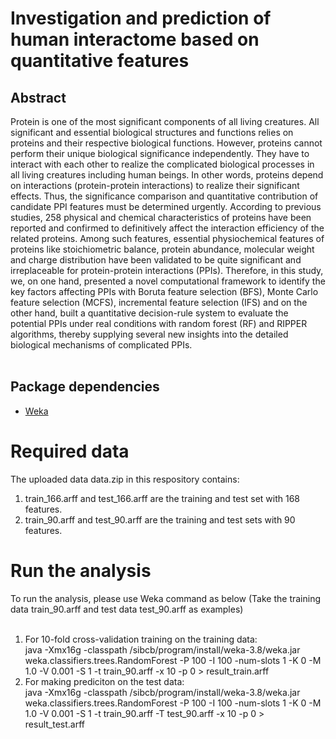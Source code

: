 #  Investigation and prediction of human interactome based on quantitative features 
## Abstract
Protein is one of the most significant components of all living creatures. All significant and essential biological structures and functions relies on proteins and their respective biological functions. However, proteins cannot perform their unique biological significance independently. They have to interact with each other to realize the complicated biological processes in all living creatures including human beings. In other words, proteins depend on interactions (protein-protein interactions) to realize their significant effects. Thus, the significance comparison and quantitative contribution of candidate PPI features must be determined urgently. According to previous studies, 258 physical and chemical characteristics of proteins have been reported and confirmed to definitively affect the interaction efficiency of the related proteins. Among such features, essential physiochemical features of proteins like stoichiometric balance, protein abundance, molecular weight and charge distribution have been validated to be quite significant and irreplaceable for protein-protein interactions (PPIs). Therefore, in this study, we, on one hand, presented a novel computational framework to identify the key factors affecting PPIs with Boruta feature selection (BFS), Monte Carlo feature selection (MCFS), incremental feature selection (IFS) and on the other hand, built a quantitative decision-rule system to evaluate the potential PPIs under real conditions with random forest (RF) and RIPPER algorithms, thereby supplying several new insights into the detailed biological mechanisms of complicated PPIs. <br>
<br>

## Package dependencies
  * <a href=https://waikato.github.io/weka-wiki/downloading_weka/>Weka</a> <br>


# Required data
The uploaded data data.zip in this respository contains: <br>
1. train_166.arff and test_166.arff are the training and test set with 168 features. <br>
2. train_90.arff and test_90.arff are the training and test sets with 90 features. <br>

# Run the analysis
To run the analysis, please use Weka command as below (Take the training data train_90.arff and test data test_90.arff as examples) <br><br>
1. For 10-fold cross-validation training on the training data: <br>
java -Xmx16g -classpath /sibcb/program/install/weka-3.8/weka.jar weka.classifiers.trees.RandomForest -P 100 -I 100 -num-slots 1 -K 0 -M 1.0 -V 0.001 -S 1 -t train_90.arff -x 10 -p 0  > result_train.arff <br>
2. For making prediciton on the test data:  
java -Xmx16g -classpath /sibcb/program/install/weka-3.8/weka.jar weka.classifiers.trees.RandomForest -P 100 -I 100 -num-slots 1 -K 0 -M 1.0 -V 0.001 -S 1 -t train_90.arff -T test_90.arff -x 10 -p 0 > result_test.arff
<br>

